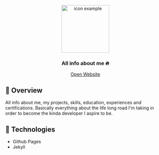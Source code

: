 <p align="center">
	<img src="./favicon.ico" width="150" alt="icon example" />
</p>	

<h3 align="center">
  All info about me 🔥
</h3>

<p align="center">
	<a href="https://about.guilherr.me">Open Website</a>
</p>

## 📌 Overview

All info about me, my projects, skills, education, experiences and certifications. Basically everything about the life long road I'm taking in order to become the kinda developer I aspire to be.

## 🔧 Technologies

- Github Pages
- Jekyll
